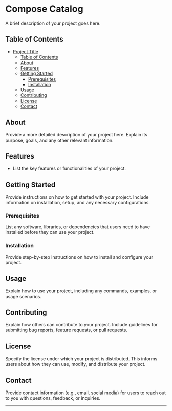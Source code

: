 # Compose Catalog

A brief description of your project goes here.

## Table of Contents

- [Project Title](#project-title)
    - [Table of Contents](#table-of-contents)
    - [About](#about)
    - [Features](#features)
    - [Getting Started](#getting-started)
        - [Prerequisites](#prerequisites)
        - [Installation](#installation)
    - [Usage](#usage)
    - [Contributing](#contributing)
    - [License](#license)
    - [Contact](#contact)

## About

Provide a more detailed description of your project here. Explain its purpose, goals, and any other relevant information.

## Features

- List the key features or functionalities of your project.

## Getting Started

Provide instructions on how to get started with your project. Include information on installation, setup, and any necessary configurations.

### Prerequisites

List any software, libraries, or dependencies that users need to have installed before they can use your project.

### Installation

Provide step-by-step instructions on how to install and configure your project.

## Usage

Explain how to use your project, including any commands, examples, or usage scenarios.

## Contributing

Explain how others can contribute to your project. Include guidelines for submitting bug reports, feature requests, or pull requests.

## License

Specify the license under which your project is distributed. This informs users about how they can use, modify, and distribute your project.

## Contact

Provide contact information (e.g., email, social media) for users to reach out to you with questions, feedback, or inquiries.

---
